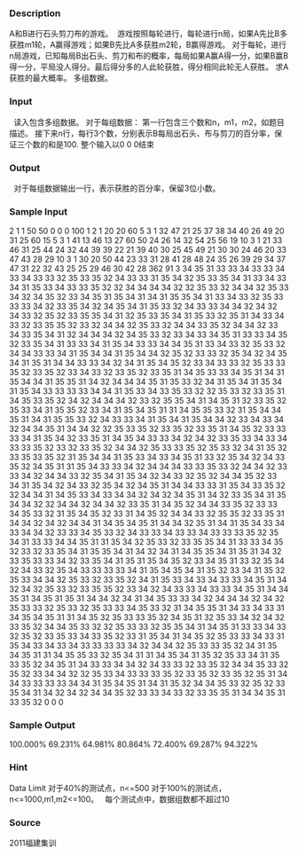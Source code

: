 
### Description
A和B进行石头剪刀布的游戏。
 游戏按照每轮进行，每轮进行n局，如果A先比B多获胜m1轮，A赢得游戏；如果B先比A多获胜m2轮，B赢得游戏。
对于每轮，进行n局游戏，已知每局B出石头、剪刀和布的概率，每局如果A赢A得一分，如果B赢B得一分，平局没人得分。最后得分多的人此轮获胜，得分相同此轮无人获胜。
求A获胜的最大概率。
多组数据。
### Input
 
读入包含多组数据。
对于每组数据：
第一行包含三个数和n，m1，m2，如题目描述。
接下来n行，每行3个数，分别表示B每局出石头、布与剪刀的百分率，保证三个数的和是100.
整个输入以0 0 0结束
### Output
 
对于每组数据输出一行，表示获胜的百分率，保留3位小数。

### Sample Input
2 1 1
50 50 0
0 0 100
1 2 1
20 20 60
5 3 1
32 47 21
25 37 38
34 40 26
49 20 31
25 60 15
5 3 1
41 13 46
13 27 60
50 24 26
14 32 54
25 56 19
10 3 1
21 33 46
31 25 44
24 32 44
39 39 22
21 39 40
30 25 45
49 21 30
30 24 46
20 33 47
43 28 29
10 3 1
30 20 50
44 23 33
31 28 41
28 48 24
35 26 39
29 34 37
47 31 22
32 43 25
25 29 46
30 42 28
362 91 3
34 35 31
33 33 34
33 33 34
33 34 33
33 32 35
33 35 32
34 33 33
31 35 34
32 35 33
35 34 31
33 34 33
34 31 35
33 34 33
33 35 32
32 34 34
34 34 32
32 35 33
32 34 34
32 35 33
34 32 34
35 32 33
34 35 31
35 34 31
34 31 35
35 34 31
33 34 33
32 35 33
33 33 34
32 33 35
34 32 34
35 34 31
35 33 32
34 33 33
34 34 32
34 32 34
33 32 35
32 33 35
35 34 31
32 35 33
35 34 31
35 33 32
35 31 34
33 34 33
32 33 35
35 32 33
32 34 34
32 35 33
32 34 34
33 35 32
34 34 32
33 34 33
35 34 31
32 34 34
34 32 34
35 33 32
33 34 33
34 35 31
33 33 34
35 32 33
35 34 31
33 33 34
31 35 34
33 33 34
34 35 31
33 34 33
32 35 33
32 34 34
33 33 34
31 35 34
34 31 35
34 34 32
35 32 33
33 32 35
34 32 34
35 34 31
35 31 34
34 33 33
34 32 34
31 35 34
35 32 33
34 33 33
32 35 33
33 35 32
33 35 32
33 34 33
32 33 35
32 33 35
31 34 35
33 33 34
35 31 34
31 35 34
34 31 35
35 31 34
32 34 34
34 35 31
35 33 32
34 31 35
34 31 35
34 31 35
34 33 33
33 33 34
34 31 35
33 34 33
35 33 32
32 35 33
32 33 35
31 34 35
33 35 32
34 32 34
34 34 32
33 32 35
35 34 31
34 35 31
32 33 35
32 35 33
34 31 35
35 32 33
34 31 35
34 35 31
31 34 35
35 33 32
31 35 34
34 35 31
34 31 35
35 33 32
34 33 33
34 31 35
34 31 35
34 34 32
33 34 33
34 32 34
34 35 31
34 34 32
32 35 33
35 32 33
35 32 33
35 31 34
35 32 33
33 33 34
31 35 34
32 33 35
31 34 35
34 33 33
34 32 34
32 33 35
33 34 33
34 33 33
35 32 33
32 33 35
32 34 34
32 35 33
33 35 32
35 33 32
34 31 35
32 33 35
33 35 32
31 35 34
34 31 35
33 34 33
34 35 31
33 32 35
34 32 34
33 35 32
34 35 31
31 35 34
33 33 34
32 34 34
34 33 33
35 33 32
34 34 32
33 33 34
32 34 34
33 32 35
34 31 35
34 32 34
33 32 35
32 34 34
35 32 33
34 31 35
34 32 34
33 32 35
34 32 34
35 31 34
34 33 33
31 35 34
33 35 32
32 34 34
31 34 35
33 34 33
34 34 32
34 32 34
35 31 34
32 33 35
34 31 35
34 34 32
32 34 34
32 34 34
32 33 35
31 34 35
32 34 34
33 35 32
33 33 34
35 33 32
31 35 34
35 32 33
31 34 35
32 34 34
33 32 35
35 32 33
35 31 34
34 32 34
32 34 34
31 34 35
34 35 31
34 34 32
35 31 34
31 35 34
33 34 33
34 34 32
33 33 34
35 33 32
34 33 33
34 33 33
34 33 33
33 35 32
35 34 31
33 33 34
34 35 31
31 35 34
32 35 33
32 33 35
35 34 31
33 33 34
35 32 33
32 33 35
34 31 35
35 34 31
34 32 34
31 34 35
35 34 31
35 31 34
32 33 35
33 33 34
32 33 35
34 31 35
31 35 34
35 32 33
34 35 31
33 32 35
34 32 34
33 32 35
34 33 33
33 33 34
31 35 34
35 34 31
35 32 33
34 31 35
32 35 33
34 34 32
35 33 32
33 35 32
34 31 35
33 34 33
34 33 33
34 35 31
34 32 34
32 35 33
32 33 35
35 32 33
34 32 34
33 33 34
33 33 34
35 31 34
34 35 31
34 35 31
35 31 34
34 32 34
31 34 35
33 33 34
32 34 34
34 32 34
32 35 33
33 32 35
33 32 35
33 33 34
35 33 32
31 34 35
35 31 34
33 34 33
31 34 35
34 35 31
31 34 35
32 35 33
33 35 32
34 35 31
32 35 33
34 32 34
32 33 35
32 34 34
35 33 32
32 35 33
33 32 35
35 34 31
34 35 31
33 33 34
33 32 35
32 33 35
33 34 33
35 32 33
31 35 34
31 34 35
32 35 33
33 34 33
31 35 34
33 34 33
34 33 33
33 33 34
32 34 34
32 35 33
33 35 32
34 31 35
34 35 31
31 34 35
35 33 32
35 34 31
31 34 35
34 31 35
32 35 33
34 31 35
33 35 32
34 35 31
34 33 33
34 34 32
34 33 33
32 33 35
32 34 34
35 33 32
35 32 33
34 34 32
32 35 33
34 33 33
33 35 32
33 35 32
33 35 32
35 31 34
34 33 33
33 33 34
34 31 35
34 35 31
34 31 35
32 34 34
35 33 32
35 32 33
35 34 31
34 32 34
32 34 34
35 32 33
33 34 33
32 33 35
35 31 34
34 35 31
33 35 32
0 0 0
### Sample Output
100.000%
69.231%
64.981%
80.864%
72.400%
69.287%
94.322%

### Hint
Data Limit
对于40%的测试点，n<=500 
对于100%的测试点，n<=1000,m1,m2<=100。
 
每个测试点中，数据组数都不超过10
 
### Source
2011福建集训